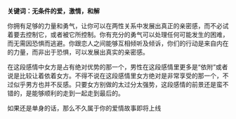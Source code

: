 **关键词：无条件的爱，激情，和解**

你拥有足够的力量和勇气，让你可以在两性关系中发展出真正的亲密感，而不必试着要去控制它，或者被它所控制。你有充分的勇气可以处理任何可能发生的困难，而无需因恐惧而逃避。你跟恋人之间能够互相倾听及倾诉，你们的行动是来自内在的力量，而非出于恐惧，可以发展出真实的亲密感。

在这段感情中女方是占有绝对优势的那一个，男性在这段感情里更多是“依附”或者说是比较让着依着女方。不得不说在这段感情里女方绝对是非常享受的那一个，不过似乎男方也并不反感。只要女方别做的太过分太强势，这段感情的前景还是蛮不错的，是能够顺利的走到一起走到最后的。

如果还是单身的话，那么不久属于你的爱情故事即将上线